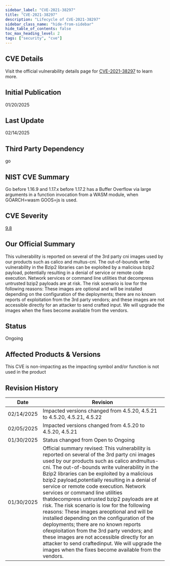 ```yaml
---
sidebar_label: "CVE-2021-38297"
title: "CVE-2021-38297"
description: "Lifecycle of CVE-2021-38297"
sidebar_class_name: "hide-from-sidebar"
hide_table_of_contents: false
toc_max_heading_level: 2
tags: ["security", "cve"]
---
```


## CVE Details

Visit the official vulnerability details page for [CVE-2021-38297](https://nvd.nist.gov/vuln/detail/cve-2021-38297) to learn more.

## Initial Publication

01/20/2025

## Last Update

02/14/2025

## Third Party Dependency 

go


## NIST CVE Summary

Go before 1.16.9 and 1.17.x before 1.17.2 has a Buffer Overflow via large arguments in a function invocation from a WASM module, when GOARCH=wasm GOOS=js is used.

## CVE Severity

[9.8](https://nvd.nist.gov/vuln/detail/cve-2021-38297)

## Our Official Summary

This vulnerability is reported on several of the 3rd party cni images used by our products such as calico and
multus-cni. The out-of-bounds write vulnerability in the Bzip2 libraries can be exploited by a malicious bzip2 payload,
potentially resulting in a denial of service or remote code execution. Network services or command line utilities that
decompress untrusted bzip2 payloads are at risk. The risk scenario is low for the following reasons: These images are
optional and will be installed depending on the configuration of the deployments; there are no known reports of
exploitation from the 3rd party vendors; and these images are not accessible directly for an attacker to send crafted
input. We will upgrade the images when the fixes become available from the vendors.


## Status

Ongoing

## Affected Products & Versions

This CVE is non-impacting as the impacting symbol and/or function is not used in the product


## Revision History

| Date | Revision |
| --- | --- |
| 02/14/2025 | Impacted versions changed from 4.5.20, 4.5.21 to 4.5.20, 4.5.21, 4.5.22 |
| 02/05/2025 | Impacted versions changed from 4.5.20 to 4.5.20, 4.5.21 |
| 01/30/2025 | Status changed from Open to Ongoing |
| 01/30/2025 | Official summary revised: This vulnerability is reported on several of the 3rd party cni images used by our products such as calico andmultus-cni. The out-of-bounds write vulnerability in the Bzip2 libraries can be exploited by a malicious bzip2 payload,potentially resulting in a denial of service or remote code execution. Network services or command line utilities thatdecompress untrusted bzip2 payloads are at risk. The risk scenario is low for the following reasons: These images areoptional and will be installed depending on the configuration of the deployments; there are no known reports ofexploitation from the 3rd party vendors; and these images are not accessible directly for an attacker to send craftedinput. We will upgrade the images when the fixes become available from the vendors. |
